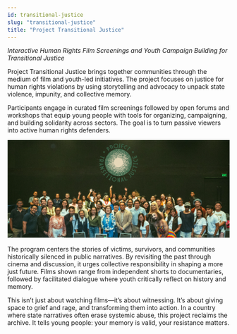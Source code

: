 ```yaml
---
id: transitional-justice
slug: "transitional-justice"
title: "Project Transitional Justice"
---
```

*Interactive Human Rights Film Screenings and Youth Campaign Building for Transitional Justice*

Project Transitional Justice brings together communities through the medium of film and youth-led initiatives. The project focuses on justice for human rights violations by using storytelling and advocacy to unpack state violence, impunity, and collective memory.  

Participants engage in curated film screenings followed by open forums and workshops that equip young people with tools for organizing, campaigning, and building solidarity across sectors. The goal is to turn passive viewers into active human rights defenders.  

![Image](transitional-justice.png)  

The program centers the stories of victims, survivors, and communities historically silenced in public narratives. By revisiting the past through cinema and discussion, it urges collective responsibility in shaping a more just future. Films shown range from independent shorts to documentaries, followed by facilitated dialogue where youth critically reflect on history and memory.  

This isn’t just about watching films—it’s about witnessing. It’s about giving space to grief and rage, and transforming them into action. In a country where state narratives often erase systemic abuse, this project reclaims the archive. It tells young people: your memory is valid, your resistance matters.  

